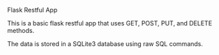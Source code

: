 Flask Restful App

This is a basic flask restful app that uses GET, POST, PUT, and DELETE methods.

The data is stored in a SQLite3 database using raw SQL commands.